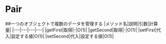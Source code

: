# Pair
##一つのオブジェクトで複数のデータを管理する
|メソッド名|説明|引数|計算量|
|---|---|---|---|
|getFirst|取得|-|O(1)|
|getSecond|取得|-|O(1)|
|setFirst|代入|設定する値|O(1)|
|setSecond|代入|設定する値|O(1)|
